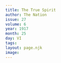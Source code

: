 ```yaml
---
title: The True Spirit
author: The Nation
issue: 27
volume: 6
year: 1917
month: 25
day: VI
tags:
layout: page.njk
image:
---
```

